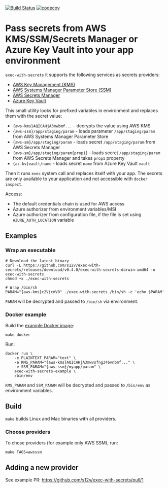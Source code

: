[![Build Status](https://travis-ci.com/s12v/exec-with-secrets.svg?branch=master)](https://travis-ci.com/s12v/exec-with-secrets)
[![codecov](https://codecov.io/gh/s12v/exec-with-secrets/branch/master/graph/badge.svg)](https://codecov.io/gh/s12v/exec-with-secrets)

# Pass secrets from AWS KMS/SSM/Secrets Manager or Azure Key Vault into your app environment

`exec-with-secrets` it supports the following services as secrets providers:
 - [AWS Key Management (KMS)](https://aws.amazon.com/kms/)
 - [AWS Systems Manager Parameter Store (SSM)](https://docs.aws.amazon.com/systems-manager/latest/userguide/systems-manager-paramstore.html)
 - [AWS Secrets Manager](https://aws.amazon.com/secrets-manager/)
 - [Azure Key Vault](https://azure.microsoft.com/en-in/services/key-vault/)

This small utility looks for prefixed variables in environment and replaces them with the secret value:
 - `{aws-kms}AQICAHjA3mwbmf...` - decrypts the value using AWS KMS
 - `{aws-ssm}/app/staging/param` - loads parameter `/app/staging/param` from AWS Systems Manager Parameter Store
 - `{aws-sm}/app/staging/param` - loads secret `/app/staging/param` from AWS Secrets Manager
 - `{aws-sm}/app/staging/param{prop1}` - loads secret `/app/staging/param` from AWS Secrets Manager and takes `prop1` property
 - `{az-kv}vault/name` - loads secret `name` from Azure Key Vault `vault`
 
Then it runs `exec` system call and replaces itself with your app.
The secrets are only available to your application and not accessible with `docker inspect`.

Access:
 - The default credentials chain is used for AWS access
 - Azure authorizer from environment variables/MSI
 - Azure authorizer from configuration file, if the file is set using `AZURE_AUTH_LOCATION` variable

## Examples

### Wrap an executable

```
# Download the latest binary
curl -L https://github.com/s12v/exec-with-secrets/releases/download/v0.4.0/exec-with-secrets-darwin-amd64 -o exec-with-secrets
chmod +x ./exec-with-secrets

# Wrap /bin/sh
PARAM="{aws-kms}c2VjcmV0" ./exec-with-secrets /bin/sh -c 'echo $PARAM'
```

`PARAM` will be decrypted and passed to `/bin/sh` via environment.

### Docker example

Build the [example Docker image](Dockerfile):

```
make docker
```

Run:
```
docker run \
    -e PLAINTEXT_PARAM="text" \
    -e KMS_PARAM="{aws-kms}AQICAHjA3mwvsfng346vnbmf..." \
    -e SSM_PARAM="{aws-ssm}/myapp/param" \
    exec-with-secrets-example \
    /bin/env
```

`KMS_PARAM` and `SSM_PARAM` will be decrypted and passed to `/bin/env` as environment variables.


## Build

`make` builds Linux and Mac binaries with all providers.

### Choose providers

To chose providers (for example only AWS SSM), run:
```
make TAGS=awsssm
```

## Adding a new provider

See example PR: https://github.com/s12v/exec-with-secrets/pull/1
